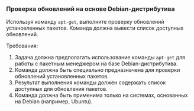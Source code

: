 
### Проверка обновлений на основе Debian-дистрибутива

Используя команду `apt-get`, выполните проверку обновлений установленных пакетов. Команда должна вывести список доступных обновлений.

Требования:
1. Задача должна предполагать использование команды `apt-get` для работы с пакетным менеджером на базе Debian-дистрибутива. 
2. Команда должна быть специально предназначена для проверки обновлений установленных пакетов. 
3. Результат выполнения команды должен содержать список доступных для обновления пакетов. 
4. Команда должна быть применима только на системах, основанных на Debian (например, Ubuntu).